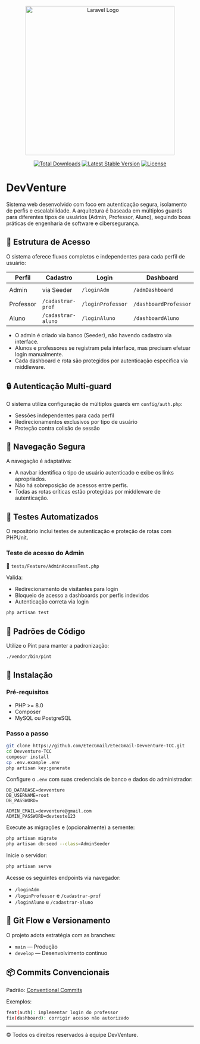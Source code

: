 <p align="center">
  <a href="https://laravel.com" target="_blank">
    <img src="https://raw.githubusercontent.com/laravel/art/master/logo-lockup/5%20SVG/2%20CMYK/1%20Full%20Color/laravel-logolockup-cmyk-red.svg" width="400" alt="Laravel Logo">
  </a>
</p>

<p align="center">
  <a href="https://packagist.org/packages/laravel/framework"><img src="https://img.shields.io/packagist/dt/laravel/framework" alt="Total Downloads"></a>
  <a href="https://packagist.org/packages/laravel/framework"><img src="https://img.shields.io/packagist/v/laravel/framework" alt="Latest Stable Version"></a>
  <a href="https://packagist.org/packages/laravel/framework"><img src="https://img.shields.io/packagist/l/laravel/framework" alt="License"></a>
</p>

# DevVenture

Sistema web desenvolvido com foco em autenticação segura, isolamento de perfis e escalabilidade. A arquitetura é baseada em múltiplos guards para diferentes tipos de usuários (Admin, Professor, Aluno), seguindo boas práticas de engenharia de software e cibersegurança.

## 🧩 Estrutura de Acesso

O sistema oferece fluxos completos e independentes para cada perfil de usuário:

| Perfil     | Cadastro              | Login            | Dashboard            | Logout                |
|------------|------------------------|------------------|----------------------|------------------------|
| Admin      | via Seeder             | `/loginAdm`      | `/admDashboard`      | `/logout-adm`          |
| Professor  | `/cadastrar-prof`      | `/loginProfessor`| `/dashboardProfessor`| `/logout-professor`    |
| Aluno      | `/cadastrar-aluno`     | `/loginAluno`    | `/dashboardAluno`    | `/logout-aluno`        |

- O admin é criado via banco (Seeder), não havendo cadastro via interface.
- Alunos e professores se registram pela interface, mas precisam efetuar login manualmente.
- Cada dashboard e rota são protegidos por autenticação específica via middleware.

## 🔒 Autenticação Multi-guard

O sistema utiliza configuração de múltiplos guards em `config/auth.php`:

- Sessões independentes para cada perfil
- Redirecionamentos exclusivos por tipo de usuário
- Proteção contra colisão de sessão

## 🧭 Navegação Segura

A navegação é adaptativa:

- A navbar identifica o tipo de usuário autenticado e exibe os links apropriados.
- Não há sobreposição de acessos entre perfis.
- Todas as rotas críticas estão protegidas por middleware de autenticação.

## 🧪 Testes Automatizados

O repositório inclui testes de autenticação e proteção de rotas com PHPUnit.

### Teste de acesso do Admin

📄 `tests/Feature/AdminAccessTest.php`

Valida:

- Redirecionamento de visitantes para login
- Bloqueio de acesso a dashboards por perfis indevidos
- Autenticação correta via login

```bash
php artisan test
```

## 🧹 Padrões de Código

Utilize o Pint para manter a padronização:

```bash
./vendor/bin/pint
```

## 🚀 Instalação

### Pré-requisitos

- PHP >= 8.0
- Composer
- MySQL ou PostgreSQL

### Passo a passo

```bash
git clone https://github.com/EtecGmail/EtecGmail-Devventure-TCC.git
cd Devventure-TCC
composer install
cp .env.example .env
php artisan key:generate
```

Configure o `.env` com suas credenciais de banco e dados do administrador:

```dotenv
DB_DATABASE=devventure
DB_USERNAME=root
DB_PASSWORD=

ADMIN_EMAIL=devventure@gmail.com
ADMIN_PASSWORD=devteste123
```

Execute as migrações e (opcionalmente) a semente:

```bash
php artisan migrate
php artisan db:seed --class=AdminSeeder
```

Inicie o servidor:

```bash
php artisan serve
```

Acesse os seguintes endpoints via navegador:

- `/loginAdm`
- `/loginProfessor` e `/cadastrar-prof`
- `/loginAluno` e `/cadastrar-aluno`


## 🧭 Git Flow e Versionamento

O projeto adota estratégia com as branches:

- `main` — Produção
- `develop` — Desenvolvimento contínuo

## 📦 Commits Convencionais

Padrão: [Conventional Commits](https://www.conventionalcommits.org/)

Exemplos:

```bash
feat(auth): implementar login do professor
fix(dashboard): corrigir acesso não autorizado
```


---  

© Todos os direitos reservados à equipe DevVenture.
